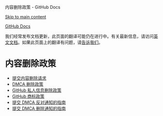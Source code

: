 内容删除政策 - GitHub Docs

[Skip to main content](#main-content)

[](/cn)[GitHub Docs](/cn)

我们经常发布文档更新，此页面的翻译可能仍在进行中。有关最新信息，请访问[英文文档](/en)。如果此页面上的翻译有问题，请[告诉我们](https://github.com/contact?form[subject]=translation%20issue%20on%20docs.github.com&form[comments]=)。

内容删除政策
==========

* [提交内容删除请求](/cn/site-policy/content-removal-policies/submitting-content-removal-requests)
* [DMCA 删除政策](/cn/site-policy/content-removal-policies/dmca-takedown-policy)
* [GitHub 私人信息删除政策](/cn/site-policy/content-removal-policies/github-private-information-removal-policy)
* [GitHub 商标政策](/cn/site-policy/content-removal-policies/github-trademark-policy)
* [提交 DMCA 反对通知的指南](/cn/site-policy/content-removal-policies/guide-to-submitting-a-dmca-counter-notice)
* [提交 DMCA 删除通知的指南](/cn/site-policy/content-removal-policies/guide-to-submitting-a-dmca-takedown-notice)

